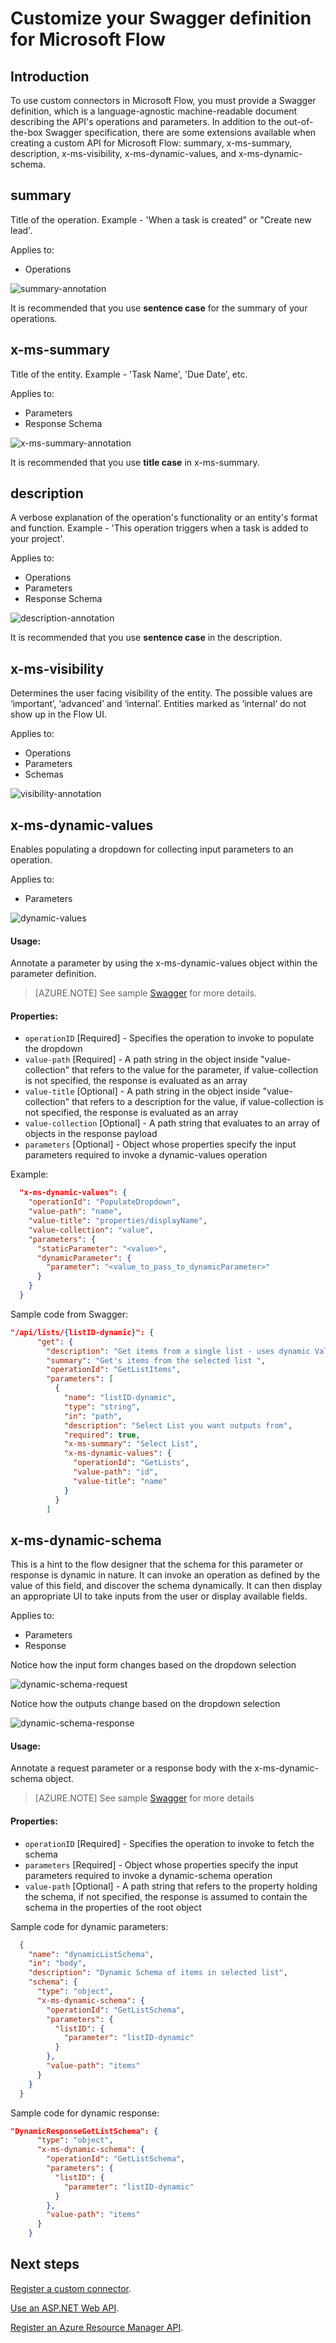 <properties
	pageTitle="Customize your Swagger definition for Microsoft Flow | Microsoft Flow"
	description="View the schema extensions required by Swagger to work with Microsoft Flow"
	services=""
    suite="flow"
	documentationCenter=""
	authors="msftman"
	manager="anneta"
	editor="sunaysv"/>

<tags
   ms.service="flow"
   ms.devlang="na"
   ms.topic="article"
   ms.tgt_pltfrm="na"
   ms.workload="na"
   ms.date="04/11/2017"
   ms.author="deonhe"/>

# Customize your Swagger definition for Microsoft Flow

## Introduction

To use custom connectors in Microsoft Flow, you must provide a Swagger definition, which is a language-agnostic machine-readable document describing the API's operations and parameters.  In addition to the out-of-the-box Swagger specification, there are some extensions available when creating a custom API for Microsoft Flow: summary, x-ms-summary, description, x-ms-visibility, x-ms-dynamic-values, and x-ms-dynamic-schema.

## summary 
Title of the operation. Example - 'When a task is created" or "Create new lead'. 

Applies to:

* Operations

![summary-annotation](./media/customapi-how-to-swagger/figure_1.png)

It is recommended that you use **sentence case** for the summary of your operations.

## x-ms-summary
Title of the entity. Example - 'Task Name', 'Due Date', etc. 

Applies to:

* Parameters
* Response Schema

![x-ms-summary-annotation](./media/customapi-how-to-swagger/figure_2.png)

It is recommended that you use **title case** in x-ms-summary.
 
## description
A verbose explanation of the operation's functionality or an entity's format and function. Example - 'This operation triggers when a task is added to your project'.

Applies to:

* Operations
* Parameters
* Response Schema

![description-annotation](./media/customapi-how-to-swagger/figure_3.jpg)

It is recommended that you use **sentence case** in the description.


## x-ms-visibility
Determines the user facing visibility of the entity. The possible values are ‘important’, ‘advanced’ and ‘internal’. Entities marked as ‘internal’ do not show up in the Flow UI.

Applies to:

* Operations
* Parameters
* Schemas

![visibility-annotation](./media/customapi-how-to-swagger/figure_4.jpg)

## x-ms-dynamic-values
Enables populating a dropdown for collecting input parameters to an operation.

Applies to:

* Parameters

![dynamic-values](./media/customapi-how-to-swagger/figure_5.png)

#### Usage:
Annotate a parameter by using the x-ms-dynamic-values object within the parameter definition. 

>[AZURE.NOTE] See sample [Swagger](https://procsi.blob.core.windows.net/blog-images/sampleDynamicSwagger.json) for more details. 

#### Properties:

* `operationID` [Required] - Specifies the operation to invoke to populate the dropdown
* `value-path` [Required] - A path string in the object inside "value-collection" that refers to the value for the parameter, if value-collection is not specified, the response is evaluated as an array
* `value-title` [Optional] - A path string in the object inside "value-collection" that refers to a description for the value, if value-collection is not specified, the response is evaluated as an array
* `value-collection` [Optional] - A path string that evaluates to an array of objects in the response payload
* `parameters` [Optional] - Object whose properties specify the input parameters required to invoke a dynamic-values operation

Example:

```json
  "x-ms-dynamic-values": {
    "operationId": "PopulateDropdown",
    "value-path": "name",
    "value-title": "properties/displayName",
    "value-collection": "value",
    "parameters": {
      "staticParameter": "<value>",
      "dynamicParameter": {
        "parameter": "<value_to_pass_to_dynamicParameter>"
      }
    }
  }
```

Sample code from Swagger: 

```json
"/api/lists/{listID-dynamic}": {
      "get": {
        "description": "Get items from a single list - uses dynamic Values and outputs dynamic-schema",
        "summary": "Get's items from the selected list ",
        "operationId": "GetListItems",
        "parameters": [
          {
            "name": "listID-dynamic",
            "type": "string",
            "in": "path",
            "description": "Select List you want outputs from",
            "required": true,
            "x-ms-summary": "Select List",
            "x-ms-dynamic-values": {
              "operationId": "GetLists",
              "value-path": "id",
              "value-title": "name"
            }
          }
        ]
```

## x-ms-dynamic-schema
This is a hint to the flow designer that the schema for this parameter or response is dynamic in nature. It can invoke an operation as defined by the value of this field, and discover the schema dynamically. It can then display an appropriate UI to take inputs from the user or display available fields.

Applies to:

* Parameters
* Response


Notice how the input form changes based on the dropdown selection

![dynamic-schema-request](./media/customapi-how-to-swagger/figure_6.png)

Notice how the outputs change based on the dropdown selection

![dynamic-schema-response](./media/customapi-how-to-swagger/figure_7.png)

#### Usage:
Annotate a request parameter or a response body with the x-ms-dynamic-schema object.

>[AZURE.NOTE] See sample [Swagger](https://procsi.blob.core.windows.net/blog-images/sampleDynamicSwagger.json) for more details

#### Properties:

* `operationID` [Required] - Specifies the operation to invoke to fetch the schema
* `parameters` [Required] - Object whose properties specify the input parameters required to invoke a dynamic-schema operation
* `value-path` [Optional] - A path string that refers to the property holding the schema, if not specified, the response is assumed to contain the schema in the properties of the root object

Sample code for dynamic parameters: 

```json
  {
    "name": "dynamicListSchema",
    "in": "body",
    "description": "Dynamic Schema of items in selected list",
    "schema": {
      "type": "object",
      "x-ms-dynamic-schema": {
        "operationId": "GetListSchema",
        "parameters": {
          "listID": {
            "parameter": "listID-dynamic"
          }
        },
        "value-path": "items"
      }
    }
  }
```

Sample code for dynamic response:

```json
"DynamicResponseGetListSchema": {
      "type": "object",
      "x-ms-dynamic-schema": {
        "operationId": "GetListSchema",
        "parameters": {
          "listID": {
            "parameter": "listID-dynamic"
          }
        },
        "value-path": "items"
      }
    }
```

## Next steps

[Register a custom connector](register-custom-api.md).

[Use an ASP.NET Web API](customapi-web-api-tutorial.md).

[Register an Azure Resource Manager API](customapi-azure-resource-manager-tutorial.md).

